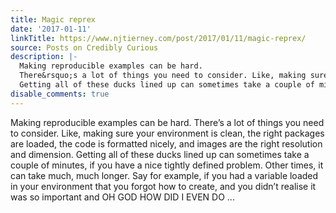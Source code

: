 ```yaml
---
title: Magic reprex
date: '2017-01-11'
linkTitle: https://www.njtierney.com/post/2017/01/11/magic-reprex/
source: Posts on Credibly Curious
description: |-
  Making reproducible examples can be hard.
  There&rsquo;s a lot of things you need to consider. Like, making sure your environment is clean, the right packages are loaded, the code is formatted nicely, and images are the right resolution and dimension.
  Getting all of these ducks lined up can sometimes take a couple of minutes, if you have a nice tightly defined problem. Other times, it can take much, much longer. Say for example, if you had a variable loaded in your environment that you forgot how to create, and you didn&rsquo;t realise it was so important and OH GOD HOW DID I EVEN DO ...
disable_comments: true
---
```

Making reproducible examples can be hard.
There&rsquo;s a lot of things you need to consider. Like, making sure your environment is clean, the right packages are loaded, the code is formatted nicely, and images are the right resolution and dimension.
Getting all of these ducks lined up can sometimes take a couple of minutes, if you have a nice tightly defined problem. Other times, it can take much, much longer. Say for example, if you had a variable loaded in your environment that you forgot how to create, and you didn&rsquo;t realise it was so important and OH GOD HOW DID I EVEN DO ...